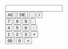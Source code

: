<!DOCTYPE html>
<html>
    <head>
        <meta name="viewport" content="width=devoce-width,initial-scale=1.0">
        <title>Calculator</title>
        <link rel="stylesheet" href="style.css">
    </head>
    <body>
        <div class="container">
            <div class="calculator">
                <form>
                    <div class="display">
                        <input type = "text" name="display">
                    </div>
                    <div>
                        <input type="button" value="AC" onclick="display.value = ''" class="operator">
                        <input type="button" value="DE" onclick="display.value = display.value.toString().slice(0,-1)" class="operator">
                        <input type="button" value="." onclick="display.value += '.'" class="operator">
                        <input type="button" value="/" onclick="display.value += '/'" class="operator">
                    </div>
                    <div>
                        <input type="button" value="7" onclick="display.value += '7'">
                        <input type="button" value="8" onclick="display.value += '8'">
                        <input type="button" value="9" onclick="display.value += '9'">
                        <input type="button" value="" onclick="display.value += ''" class="operator">
                    </div>
                    <div>
                        <input type="button" value="4" onclick="display.value += '4'">
                        <input type="button" value="5" onclick="display.value += '5'">
                        <input type="button" value="6" onclick="display.value += '6'">
                        <input type="button" value="-" onclick="display.value += '-'" class="operator">
                    </div>
                    <div>
                        <input type="button" value="1" onclick="display.value += '1'">
                        <input type="button" value="2" onclick="display.value += '2'">
                        <input type="button" value="3" onclick="display.value += '3'">
                        <input type="button" value="+" onclick="display.value += '+'" class="operator">
                    </div>
                    <div>
                        <input type="button" value="00" onclick="display.value += '00'">
                        <input type="button" value="0"  onclick="display.value += '0'">
                        <input type="button" value="=" onclick="display.value = eval(display.value)"  class="equal operator">
                    </div>
                </form>
            </div>
        </div>
    </body>
</html>
